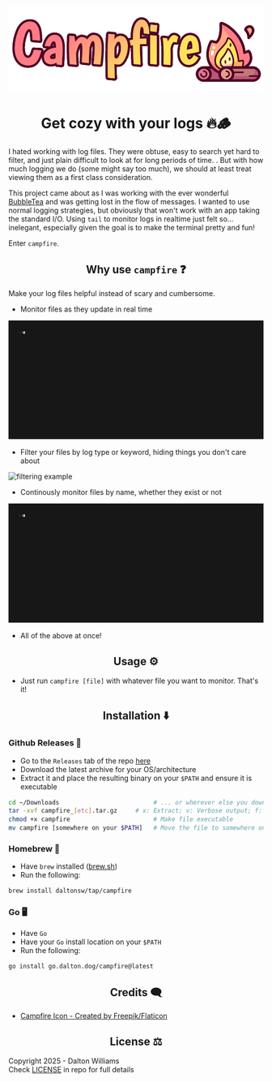 <div align="center"">
    <img src="./assets/banner.png" style="width: 700px;"/>
    <h1>Get cozy with your logs 🔥🪵</h1>
</div>

I hated working with log files. They were obtuse, easy to search yet hard to filter, and just plain difficult to look at for long periods of time. . But with how much logging we do (some might say too much), we should at least treat viewing them as a first class consideration.

This project came about as I was working with the ever wonderful [BubbleTea](https://github.com/charmbracelet/bubbletea) and was getting lost in the flow of messages. I wanted to use normal logging strategies, but obviously that won't work with an app taking the standard I/O. Using `tail` to monitor logs in realtime just felt so... inelegant, especially given the goal is to make the terminal pretty and fun!

Enter `campfire`.

<div align="center">
    <h2>Why use <code>campfire</code> ❓</h2>
</div>

Make your log files helpful instead of scary and cumbersome.

- Monitor files as they update in real time

![realtime update example](./demo/realtime.gif)

- Filter your files by log type or keyword, hiding things you don't care about

![filtering example](./demo/filtering.gif)

- Continously monitor files by name, whether they exist or not

![file example](./demo/monitoring.gif)

- All of the above at once!

<div align="center">
    <h2>Usage ⚙️</h2>
</div>

- Just run `campfire [file]` with whatever file you want to monitor. That's it!

<div align="center">
    <h2>Installation ⬇️</h2>
</div>

### Github Releases 🐙

- Go to the `Releases` tab of the repo [here](https://github.com/DaltonSW/campfire/releases)
- Download the latest archive for your OS/architecture
- Extract it and place the resulting binary on your `$PATH` and ensure it is executable
```sh
cd ~/Downloads                          # ... or wherever else you downloaded it
tar -xvf campfire_[etc].tar.gz     # x: Extract; v: Verbose output; f: Give filename
chmod +x campfire                       # Make file executable
mv campfire [somewhere on your $PATH]   # Move the file to somewhere on your path
```

### Homebrew 🍺 

- Have `brew` installed ([brew.sh](https://brew.sh))
- Run the following:
```sh
brew install daltonsw/tap/campfire
```

### Go 🖥️ 

- Have `Go` 
- Have your `Go` install location on your `$PATH`
- Run the following: 
```sh
go install go.dalton.dog/campfire@latest
```

<div align="center">
    <h2>Credits 🗨️</h2>
</div>

- [Campfire Icon - Created by Freepik/Flaticon](https://www.flaticon.com/free-icons/campfire)

<div align="center">
    <h2>License ⚖️</h2>
</div>

Copyright 2025 - Dalton Williams  
Check [LICENSE](./LICENSE.md) in repo for full details
